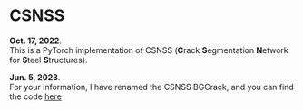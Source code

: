 # CSNSS
**Oct. 17, 2022**.  
This is a PyTorch implementation of CSNSS (**C**rack **S**egmentation **N**etwork for **S**teel **S**tructures).


**Jun. 5, 2023**.  
For your information, I have renamed the CSNSS BGCrack, and you can find the code [here](https://github.com/hzlbbfrog/BGCrack)

